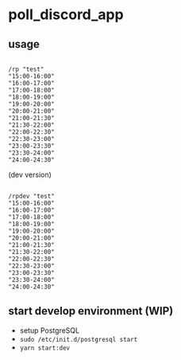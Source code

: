 # poll_discord_app

## usage

```

/rp "test"
"15:00-16:00"
"16:00-17:00"
"17:00-18:00"
"18:00-19:00"
"19:00-20:00"
"20:00-21:00"
"21:00-21:30"
"21:30-22:00"
"22:00-22:30"
"22:30-23:00"
"23:00-23:30"
"23:30-24:00"
"24:00-24:30"

```

(dev version)

```

/rpdev "test"
"15:00-16:00"
"16:00-17:00"
"17:00-18:00"
"18:00-19:00"
"19:00-20:00"
"20:00-21:00"
"21:00-21:30"
"21:30-22:00"
"22:00-22:30"
"22:30-23:00"
"23:00-23:30"
"23:30-24:00"
"24:00-24:30"

```

## start develop environment (WIP)

- setup PostgreSQL
- `sudo /etc/init.d/postgresql start`
- `yarn start:dev`
